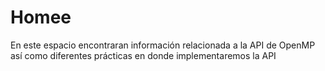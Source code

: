 # Homee
En este espacio encontraran información relacionada a la API de OpenMP así como diferentes prácticas en donde implementaremos la API
